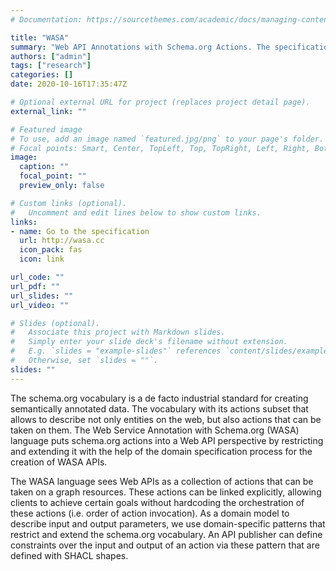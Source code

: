 ```yaml
---
# Documentation: https://sourcethemes.com/academic/docs/managing-content/

title: "WASA"
summary: "Web API Annotations with Schema.org Actions. The specification developed part of my PhD research."
authors: ["admin"]
tags: ["research"]
categories: []
date: 2020-10-16T17:35:47Z

# Optional external URL for project (replaces project detail page).
external_link: ""

# Featured image
# To use, add an image named `featured.jpg/png` to your page's folder.
# Focal points: Smart, Center, TopLeft, Top, TopRight, Left, Right, BottomLeft, Bottom, BottomRight.
image:
  caption: ""
  focal_point: ""
  preview_only: false

# Custom links (optional).
#   Uncomment and edit lines below to show custom links.
links:
- name: Go to the specification
  url: http://wasa.cc
  icon_pack: fas
  icon: link

url_code: ""
url_pdf: ""
url_slides: ""
url_video: ""

# Slides (optional).
#   Associate this project with Markdown slides.
#   Simply enter your slide deck's filename without extension.
#   E.g. `slides = "example-slides"` references `content/slides/example-slides.md`.
#   Otherwise, set `slides = ""`.
slides: ""
---
```


The schema.org vocabulary is a de facto industrial standard for creating semantically annotated data. The vocabulary with its actions subset that allows to describe not only entities on the web, but also actions that can be taken on them. The Web Service Annotation with Schema.org (WASA) language puts schema.org actions into a Web API perspective by restricting and extending it with the help of the domain specification process for the creation of WASA APIs.

The WASA language sees Web APIs as a collection of actions that can be taken on a graph resources. These actions can be linked explicitly, allowing clients to achieve certain goals without hardcoding the orchestration of these actions (i.e. order of action invocation). As a domain model to describe input and output parameters, we use domain-specific patterns that restrict and extend the schema.org vocabulary. An API publisher can define constraints over the input and output of an action via these pattern that are defined with SHACL shapes.